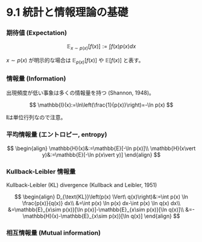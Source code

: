 # 9.1 統計と情報理論の基礎

### 期待値 (Expectation)

$$
\mathbb{E}_{x\sim p(x)}\left[f(x)\right]:=\int f(x)p(x)dx
$$

$x\sim p(x)$ が明示的な場合は $\mathbb{E}_{p(x)}\left[f(x)\right]$ や $\mathbb{E}\left[f(x)\right]$ と表す。

### 情報量 (Information)
出現頻度が低い事象は多くの情報量を持つ (Shannon, 1948)。

$$
\mathbb{I}(x):=\ln\left(\frac{1}{p(x)}\right)=-\ln p(x)
$$

$\mathbf{I}$は単位行列なので注意。

### 平均情報量 (エントロピー, entropy)

$$
\begin{align}
\mathbb{H}(x)&:=\mathbb{E}[-\ln p(x)]\\
\mathbb{H}(x\vert y)&:=\mathbb{E}[-\ln p(x\vert y)]
\end{align}
$$

### Kullback-Leibler 情報量
Kullback-Leibler (KL) divergence (Kullback and Leibler, 1951)

$$
\begin{align}
D_{\text{KL}}\left(p(x) \Vert\ q(x)\right)&:=\int p(x) \ln \frac{p(x)}{q(x)} dx\\
&=\int p(x) \ln p(x) dx-\int p(x) \ln q(x) dx\\
&=\mathbb{E}_{x\sim p(x)}[\ln p(x)]-\mathbb{E}_{x\sim p(x)}[\ln q(x)]\\
&=-\mathbb{H}(x)-\mathbb{E}_{x\sim p(x)}[\ln q(x)]
\end{align}
$$

### 相互情報量 (Mutual information)

